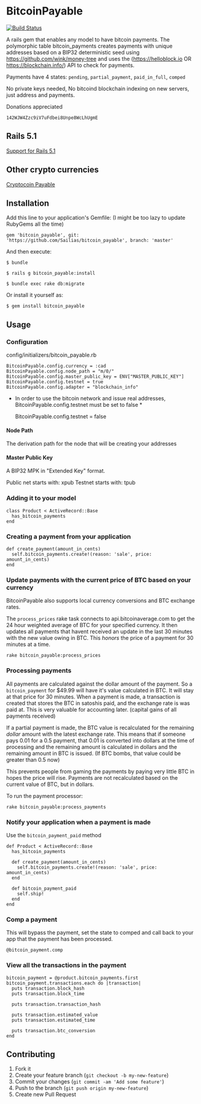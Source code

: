 # BitcoinPayable

[![Build Status](https://travis-ci.org/starcharles/bitcoin_payable.svg?branch=master)](https://travis-ci.org/starcharles/bitcoin_payable)

A rails gem that enables any model to have bitcoin payments.
The polymorphic table bitcoin_payments creates payments with unique addresses based on a BIP32 deterministic seed using https://github.com/wink/money-tree
and uses the (https://helloblock.io OR https://blockchain.info/) API to check for payments.

Payments have 4 states:  `pending`, `partial_payment`, `paid_in_full`, `comped`

No private keys needed, No bitcoind blockchain indexing on new servers, just address and payments.

Donations appreciated

`142WJW4Zzc9iV7uFdbei8Unpe8WcLhUgmE`

## Rails 5.1

[Support for Rails 5.1](https://github.com/Sailias/bitcoin_payable/tree/releases/rails-5.1)

## Other crypto currencies

[Cryptocoin Payable](https://github.com/Sailias/cryptocoin_payable)

## Installation

Add this line to your application's Gemfile:  (I might be too lazy to update RubyGems all the time)

    gem 'bitcoin_payable', git: 'https://github.com/Sailias/bitcoin_payable', branch: 'master'

And then execute:

    $ bundle

    $ rails g bitcoin_payable:install

    $ bundle exec rake db:migrate

Or install it yourself as:

    $ gem install bitcoin_payable

## Usage

### Configuration

config/initializers/bitcoin_payable.rb

    BitcoinPayable.config.currency = :cad
    BitcoinPayable.config.node_path = "m/0/"
    BitcoinPayable.config.master_public_key = ENV["MASTER_PUBLIC_KEY"]
    BitcoinPayable.config.testnet = true
    BitcoinPayable.config.adapter = "blockchain_info"


* In order to use the bitcoin network and issue real addresses, BitcoinPayable.config.testnet must be set to false *

    BitcoinPayable.config.testnet = false

#### Node Path

The derivation path for the node that will be creating your addresses

#### Master Public Key

A BIP32 MPK in "Extended Key" format.

Public net starts with: xpub
Testnet starts with: tpub

### Adding it to your model

    class Product < ActiveRecord::Base
      has_bitcoin_payments
    end

### Creating a payment from your application

    def create_payment(amount_in_cents)
      self.bitcoin_payments.create!(reason: 'sale', price: amount_in_cents)
    end

### Update payments with the current price of BTC based on your currency

BitcoinPayable also supports local currency conversions and BTC exchange rates.

The `process_prices` rake task connects to api.bitcoinaverage.com to get the 24 hour weighted average of BTC for your specified currency.
It then updates all payments that havent received an update in the last 30 minutes with the new value owing in BTC.
This *honors* the price of a payment for 30 minutes at a time.

`rake bitcoin_payable:process_prices`

### Processing payments

All payments are calculated against the dollar amount of the payment.  So a `bitcoin_payment` for $49.99 will have it's value calculated in BTC.
It will stay at that price for 30 minutes.  When a payment is made, a transaction is created that stores the BTC in satoshis paid, and the exchange rate is was paid at.
This is very valuable for accounting later.  (capital gains of all payments received)

If a partial payment is made, the BTC value is recalculated for the remaining *dollar* amount with the latest exchange rate.
This means that if someone pays 0.01 for a 0.5 payment, that 0.01 is converted into dollars at the time of processing and the
remaining amount is calculated in dollars and the remaining amount in BTC is issued.  (If BTC bombs, that value could be greater than 0.5 now)

This prevents people from gaming the payments by paying very little BTC in hopes the price will rise.
Payments are not recalculated based on the current value of BTC, but in dollars.

To run the payment processor:

`rake bitcoin_payable:process_payments`

### Notify your application when a payment is made

Use the `bitcoin_payment_paid` method

    def Product < ActiveRecord::Base
      has_bitcoin_payments

      def create_payment(amount_in_cents)
        self.bitcoin_payments.create!(reason: 'sale', price: amount_in_cents)
      end

      def bitcoin_payment_paid
        self.ship!
      end
    end

### Comp a payment

This will bypass the payment, set the state to comped and call back to your app that the payment has been processed.

`@bitcoin_payment.comp`

### View all the transactions in the payment

    bitcoin_payment = @product.bitcoin_payments.first
    bitcoin_payment.transactions.each do |transaction|
      puts transaction.block_hash
      puts transaction.block_time

      puts transaction.transaction_hash

      puts transaction.estimated_value
      puts transaction.estimated_time

      puts transaction.btc_conversion
    end

## Contributing

1. Fork it
2. Create your feature branch (`git checkout -b my-new-feature`)
3. Commit your changes (`git commit -am 'Add some feature'`)
4. Push to the branch (`git push origin my-new-feature`)
5. Create new Pull Request
